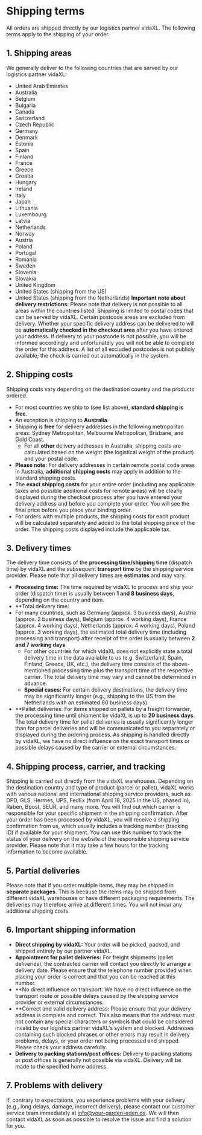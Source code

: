 # Shipping terms
All orders are shipped directly by our logistics partner vidaXL. The following terms apply to the shipping of your order.
## 1. Shipping areas
We generally deliver to the following countries that are served by our logistics partner vidaXL:
* United Arab Emirates
* Australia
* Belgium
* Bulgaria
* Canada
* Switzerland
* Czech Republic
* Germany
*   Denmark
*   Estonia
*   Spain
*   Finland
*   France
*   Greece
*   Croatia
*   Hungary
*   Ireland
*   Italy
*   Japan
*   Lithuania
*   Luxembourg
*   Latvia
*   Netherlands
*   Norway
*   Austria
*   Poland
*   Portugal
*   Romania
*   Sweden
*   Slovenia
*   Slovakia
*   United Kingdom
*   United States (shipping from the US)
*   United States (shipping from the Netherlands)
**Important note about delivery restrictions:**
Please note that delivery is not possible to all areas within the countries listed. Shipping is limited to postal codes that can be served by vidaXL. Certain postcode areas are excluded from delivery.
Whether your specific delivery address can be delivered to will be **automatically checked in the checkout area** after you have entered your address. If delivery to your postcode is not possible, you will be informed accordingly and unfortunately you will not be able to complete the order for this address. A list of all excluded postcodes is not publicly available; the check is carried out automatically in the system.
## 2. Shipping costs
Shipping costs vary depending on the destination country and the products ordered.
* For most countries we ship to (see list above), **standard shipping is free**.
* An exception is shipping to **Australia**:
* Shipping is **free** for delivery addresses in the following metropolitan areas: Sydney Metropolitan, Melbourne Metropolitan, Brisbane, and Gold Coast.
    * For all **other** delivery addresses in Australia, shipping costs are calculated based on the weight (the logistical weight of the product) and your postal code.
* **Please note:** For delivery addresses in certain remote postal code areas in Australia, **additional shipping costs** may apply in addition to the standard shipping costs.
* The **exact shipping costs** for your entire order (including any applicable taxes and possible additional costs for remote areas) will be clearly displayed during the checkout process after you have entered your delivery address and before you complete your order. You will see the final price before you place your binding order.
* For orders with multiple products, the shipping costs for each product will be calculated separately and added to the total shipping price of the order. The shipping costs displayed include the applicable tax.
## 3. Delivery times
The delivery time consists of the **processing time/shipping time** (dispatch time) by vidaXL and the subsequent **transport time** by the shipping service provider. Please note that all delivery times are **estimates** and may vary.
*  **Processing time:** The time required by vidaXL to process and ship your order (dispatch time) is usually between **1 and 8 business days**, depending on the country and item.
*  **Total delivery time:
*  For many countries, such as Germany (approx. 3 business days), Austria (approx. 2 business days), Belgium (approx. 4 working days), France (approx. 4 working days), Netherlands (approx. 4 working days), Poland (approx. 3 working days), the estimated total delivery time (including processing and transport) after receipt of the order is usually between **2 and 7 working days**.
    * For other countries for which vidaXL does not explicitly state a total delivery time in the data available to us (e.g. Switzerland, Spain, Finland, Greece, UK, etc.), the delivery time consists of the above-mentioned processing time plus the transport time of the respective carrier. The total delivery time may vary and cannot be determined in advance.
    *  **Special cases:** For certain delivery destinations, the delivery time may be significantly longer (e.g., shipping to the US from the Netherlands with an estimated 60 business days).
*  **Pallet deliveries: For items shipped on pallets by a freight forwarder, the processing time until shipment by vidaXL is up to **20 business days**. The total delivery time for pallet deliveries is usually significantly longer than for parcel deliveries and will be communicated to you separately or displayed during the ordering process.
As shipping is handled directly by vidaXL, we have no direct influence on the exact transport times or possible delays caused by the carrier or external circumstances.
## 4. Shipping process, carrier, and tracking
Shipping is carried out directly from the vidaXL warehouses. Depending on the destination country and type of product (parcel or pallet), vidaXL works with various national and international shipping service providers, such as DPD, GLS, Hermes, UPS, FedEx (from April 18, 2025 in the US, phased in), Raben, Bpost, SEUR, and many more. You will find out which carrier is responsible for your specific shipment in the shipping confirmation.
After your order has been processed by vidaXL, you will receive a shipping confirmation from us, which usually includes a tracking number (tracking ID) if available for your shipment. You can use this number to track the status of your delivery on the website of the responsible shipping service provider. Please note that it may take a few hours for the tracking information to become available.
## 5. Partial deliveries
Please note that if you order multiple items, they may be shipped in **separate packages**. This is because the items may be shipped from different vidaXL warehouses or have different packaging requirements. The deliveries may therefore arrive at different times. You will not incur any additional shipping costs.
## 6. Important shipping information
*  **Direct shipping by vidaXL:** Your order will be picked, packed, and shipped entirely by our partner vidaXL.
*  **Appointment for pallet deliveries:** For freight shipments (pallet deliveries), the contracted carrier will contact you directly to arrange a delivery date. Please ensure that the telephone number provided when placing your order is correct and that you can be reached at this number.
*  **No direct influence on transport: We have no direct influence on the transport route or possible delays caused by the shipping service provider or external circumstances.
*  **Correct and valid delivery address: Please ensure that your delivery address is complete and correct. This also means that the address must not contain any special characters or symbols that could be considered invalid by our logistics partner vidaXL's system and blocked. Addresses containing such blocked phrases or other errors may result in delivery problems, delays, or your order not being processed and shipped. Please check your address carefully.
*  **Delivery to packing stations/post offices:** Delivery to packing stations or post offices is generally not possible via vidaXL. Delivery will be made to the specified home address.
## 7. Problems with delivery
If, contrary to expectations, you experience problems with your delivery (e.g., long delays, damage, incorrect delivery), please contact our customer service team immediately at info@your-garden-eden.de. We will then contact vidaXL as soon as possible to resolve the issue and find a solution for you.